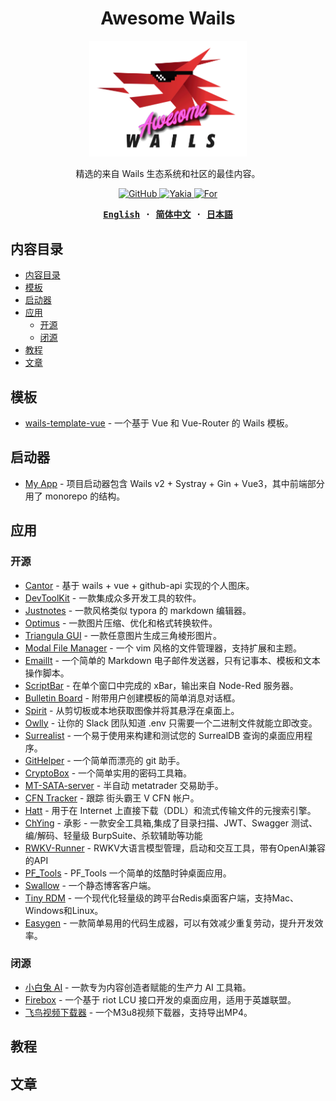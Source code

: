 <h1 align='center'>Awesome Wails</h1>

<div align="center">
<picture>
  <source
    srcset="./assets/images/logo-dark.png"
    media="(prefers-color-scheme: dark)"
  />
  <source
    srcset="./assets/images/logo-light.png"
    media="(prefers-color-scheme: light), (prefers-color-scheme: no-preference)"
  />
  <img width="50%" src="./assets/images/logo-light.png" />
</picture>
</div>

<p align="center">
精选的来自 Wails 生态系统和社区的最佳内容。
</p>

<p align="center">
  <a href="https://github.com/wailsapp/awesome-wails/blob/main/LICENSE">
    <img alt="GitHub" src="https://img.shields.io/github/license/wailsapp/awesome-wails"/>
  </a>
  <a href="https://github.com/misitebao/yakia">
    <img alt="Yakia" src="https://cdn.jsdelivr.net/gh/misitebao/standard-repository@main/assets/badge_flat.svg"/>
  </a>
    <a href="https://github.com/wailsapp/wails">
    <img alt="For" src="https://img.shields.io/badge/For-Wails-brightgreen?style=flat-square&color=ff3c3c"/>
  </a>
</p>

<div align="center">
<strong>
<samp>

[English](README.md) · [简体中文](README.zh-Hans.md) · [日本語](README.ja.md)

</samp>
</strong>
</div>

## 内容目录

- [内容目录](#内容目录)
- [模板](#模板)
- [启动器](#启动器)
- [应用](#应用)
  - [开源](#开源)
  - [闭源](#闭源)
- [教程](#教程)
- [文章](#文章)

## 模板

- [wails-template-vue](https://github.com/misitebao/wails-template-vue) - 一个基于 Vue 和 Vue-Router 的 Wails 模板。

## 启动器

- [My App](https://github.com/jinyaoMa/my-app/tree/starter-code) - 项目启动器包含 Wails v2 + Systray + Gin + Vue3，其中前端部分用了 monorepo 的结构。

## 应用

### 开源

- [Cantor](https://github.com/evercyan/cantor) - 基于 wails + vue + github-api 实现的个人图床。
- [DevToolKit](https://github.com/qaware/dev-tool-kit) - 一款集成众多开发工具的软件。
- [Justnotes](https://github.com/justmiles/justnotes) - 一款风格类似 typora 的 markdown 编辑器。
- [Optimus](https://github.com/Splode/optimus) - 一款图片压缩、优化和格式转换软件。
- [Triangula GUI](https://github.com/RH12503/triangula-gui) - 一款任意图片生成三角棱形图片。
- [Modal File Manager](https://github.com/raguay/ModalFileManager) - 一个 vim 风格的文件管理器，支持扩展和主题。
- [EmailIt](https://github.com/raguay/EmailIt) - 一个简单的 Markdown 电子邮件发送器，只有记事本、模板和文本操作脚本。
- [ScriptBar](https://github.com/raguay/ScriptBarApp) - 在单个窗口中完成的 xBar，输出来自 Node-Red 服务器。
- [Bulletin Board](https://github.com/raguay/BulletinBoard) - 附带用户创建模板的简单消息对话框。
- [Spirit](https://github.com/o8x/spirit) - 从剪切板或本地获取图像并将其悬浮在桌面上。
- [Owlly](https://github.com/asunlabs/owlly) - 让你的 Slack 团队知道 .env 只需要一个二进制文件就能立即改变。
- [Surrealist](https://github.com/StarlaneStudios/Surrealist) - 一个易于使用来构建和测试您的 SurrealDB 查询的桌面应用程序。
- [GitHelper](https://github.com/xusenlin/git-helper) - 一个简单而漂亮的 git 助手。
- [CryptoBox](https://github.com/istommao/CryptoBox) - 一个简单实用的密码工具箱。
- [MT-SATA-server](https://github.com/newproplus/MT-SATA-server) - 半自动 metatrader 交易助手。
- [CFN Tracker](https://github.com/GreenSoap/cfn-tracker) - 跟踪 街头霸王 V CFN 帐户。
- [Hatt](https://github.com/FrenchGithubUser/Hatt) - 用于在 Internet 上直接下载（DDL）和流式传输文件的元搜索引擎。
- [ChYing](https://github.com/yhy0/ChYing) - 承影 - 一款安全工具箱,集成了目录扫描、JWT、Swagger 测试、编/解码、轻量级 BurpSuite、杀软辅助等功能
- [RWKV-Runner](https://github.com/josStorer/RWKV-Runner) - RWKV大语言模型管理，启动和交互工具，带有OpenAI兼容的API
- [PF_Tools](https://github.com/pfinal-nc/wails_pf) - PF_Tools 一个简单的炫酷时钟桌面应用。
- [Swallow](https://github.com/rangwea/swallow-wails) - 一个静态博客客户端。
- [Tiny RDM](https://github.com/tiny-craft/tiny-rdm) - 一个现代化轻量级的跨平台Redis桌面客户端，支持Mac、Windows和Linux。
- [Easygen](https://github.com/faith0831/easygen) - 一款简单易用的代码生成器，可以有效减少重复劳动，提升开发效率。

### 闭源

- [小白兔 AI](https://xiaobaituai.com/download) - 一款专为内容创造者赋能的生产力 AI 工具箱。
- [Firebox](https://github.com/LvBay/firebox) - 一个基于 riot LCU 接口开发的桌面应用，适用于英雄联盟。
- [飞鸟视频下载器](https://github.com/youwen21/flybird-m3u8downloader) - 一个M3u8视频下载器，支持导出MP4。

## 教程

## 文章
